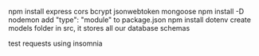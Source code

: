 npm install express cors bcrypt jsonwebtoken mongoose
npm install -D nodemon
add "type": "module" to package.json
npm install dotenv
create models folder in src, it stores all our database schemas

test requests using insomnia